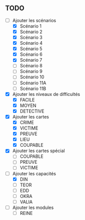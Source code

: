 ## TODO
- [ ] Ajouter les scénarios
  - [x] Scénario 1
  - [x] Scénario 2
  - [x] Scénario 3
  - [x] Scénario 4
  - [x] Scénario 5
  - [x] Scénario 6
  - [x] Scénario 7
  - [ ] Scénario 8
  - [ ] Scénario 9
  - [ ] Scénario 10
  - [ ] Scénario 11A
  - [ ] Scénario 11B
- [x] Ajouter les niveaux de difficultés
  - [x] FACILE
  - [x] MOYEN
  - [x] DETECTIVE
- [x] Ajouter les cartes
  - [x] CRIME
  - [x] VICTIME
  - [x] PREUVE
  - [x] LIEU
  - [x] COUPABLE
- [x] Ajouter les cartes spécial
  - [ ] COUPABLE
  - [ ] PREUVE
  - [ ] VICTIME
- [ ] Ajouter les capacités
  - [x] DIN
  - [ ] TEOR
  - [ ] EDD
  - [ ] OKRA
  - [ ] VALIA
- [ ] Ajouter les modules
  - [ ] REINE
